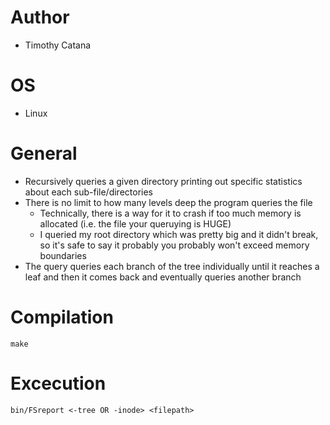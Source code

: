 # Author 
- Timothy Catana

# OS
- Linux

# General 
- Recursively queries a given directory printing out specific statistics about each sub-file/directories
- There is no limit to how many levels deep the program queries the file
    * Technically, there is a way for it to crash if too much memory is allocated (i.e. the file your queruying is HUGE)
    * I queried my root directory which was pretty big and it didn't break, so it's safe to say it probably you probably won't exceed memory boundaries
- The query queries each branch of the tree individually until it reaches a leaf and then it comes back and eventually queries another branch


# Compilation
`make`

# Excecution
`bin/FSreport <-tree OR -inode> <filepath>`